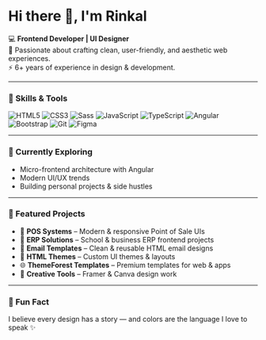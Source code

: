 # Hi there 👋, I'm Rinkal  

💻 **Frontend Developer | UI Designer**  
🌸 Passionate about crafting clean, user-friendly, and aesthetic web experiences.  
⚡ 6+ years of experience in design & development.  

---

### 🚀 Skills & Tools
![HTML5](https://img.shields.io/badge/-HTML5-E34F26?style=flat&logo=html5&logoColor=fff)
![CSS3](https://img.shields.io/badge/-CSS3-1572B6?style=flat&logo=css3)
![Sass](https://img.shields.io/badge/-Sass-CC6699?style=flat&logo=sass)
![JavaScript](https://img.shields.io/badge/-JavaScript-F7DF1E?style=flat&logo=javascript&logoColor=000)
![TypeScript](https://img.shields.io/badge/-TypeScript-3178C6?style=flat&logo=typescript&logoColor=fff)
![Angular](https://img.shields.io/badge/-Angular-DD0031?style=flat&logo=angular&logoColor=fff)
![Bootstrap](https://img.shields.io/badge/-Bootstrap-7952B3?style=flat&logo=bootstrap&logoColor=fff)
![Git](https://img.shields.io/badge/-Git-F05032?style=flat&logo=git&logoColor=fff)
![Figma](https://img.shields.io/badge/-Figma-F24E1E?style=flat&logo=figma&logoColor=fff)

---

### 🌱 Currently Exploring
- Micro-frontend architecture with Angular  
- Modern UI/UX trends  
- Building personal projects & side hustles  

---

### 📌 Featured Projects
- 🛒 **POS Systems** – Modern & responsive Point of Sale UIs  
- 🏫 **ERP Solutions** – School & business ERP frontend projects  
- 📧 **Email Templates** – Clean & reusable HTML email designs  
- 🎨 **HTML Themes** – Custom UI themes & layouts  
- 🌐 **ThemeForest Templates** – Premium templates for web & apps  
- 🎨 **Creative Tools** – Framer & Canva design work  

---

### 🎨 Fun Fact  
I believe every design has a story — and colors are the language I love to speak ✨  
